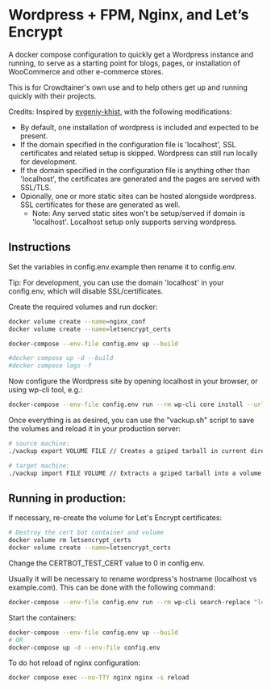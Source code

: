 # Wordpress + FPM, Nginx, and Let’s Encrypt

A docker compose configuration to quickly get a Wordpress instance and running, to serve as a starting point for blogs, pages, or installation of WooCommerce and other e-commerce stores.

This is for Crowdtainer's own use and to help others get up and running quickly with their projects.

Credits: Inspired by <a href='https://github.com/evgeniy-khist/letsencrypt-docker-compose'> evgeniy-khist</a>, with the following modifications:

- By default, one installation of wordpress is included and expected to be present.
- If the domain specified in the configuration file is 'localhost', SSL certificates and related setup is skipped. Wordpress can still run locally for development.
- If the domain specified in the configuration file is anything other than 'localhost', the certificates are generated and the pages are served with SSL/TLS.
- Opionally, one or more static sites can be hosted alongside wordpress. SSL certificates for these are generated as well.
   - Note: Any served static sites won't be setup/served if domain is 'localhost'. Localhost setup only supports serving wordpress.

## Instructions
Set the variables in config.env.example then rename it to config.env.

Tip: For development, you can use the domain 'localhost' in your config.env, which will disable SSL/certificates.

Create the required volumes and run docker:

```sh
docker volume create --name=nginx_conf
docker volume create --name=letsencrypt_certs

docker-compose --env-file config.env up --build

#docker compose up -d --build
#docker compose logs -f
```

Now configure the Wordpress site by opening localhost in your browser, or using wp-cli tool, e.g.:


```sh
docker-compose --env-file config.env run --rm wp-cli core install --url=example.com --title=Example --admin_user=supervisor --admin_password=strongpassword --admin_email=info@example.com
```

Once everything is as desired, you can use the "vackup.sh" script to save the volumes and reload it in your production server:

```sh
# source machine:
./vackup export VOLUME FILE // Creates a gziped tarball in current directory from a volume

# target machine:
./vackup import FILE VOLUME // Extracts a gziped tarball into a volume
```

## Running in production:

If necessary, re-create the volume for Let's Encrypt certificates:

```sh
# Destroy the cert bot container and volume
docker volume rm letsencrypt_certs
docker volume create --name=letsencrypt_certs
```

Change the CERTBOT_TEST_CERT value to 0 in config.env.

Usually it will be necessary to rename wordpress's hostname (localhost vs example.com). This can be done with the following command:

```sh
docker-compose --env-file config.env run --rm wp-cli search-replace "localhost" "example.de"
```

Start the containers:

```sh
docker-compose --env-file config.env up --build
# OR
docker-compose up -d --env-file config.env
```

To do hot reload of nginx configuration:
```sh
docker compose exec --no-TTY nginx nginx -s reload
```
